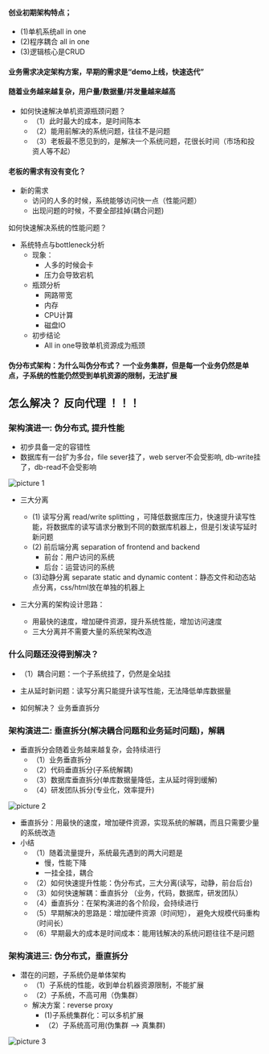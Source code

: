 #### 创业初期架构特点；
- (1)单机系统all in one
- (2)程序耦合 all in one
- (3)逻辑核心是CRUD

#### 业务需求决定架构方案，早期的需求是“demo上线，快速迭代”
#### 随着业务越来越复杂，用户量/数据量/并发量越来越高


- 如何快速解决单机资源瓶颈问题？
  - （1）此时最大的成本，是时间陈本
  - （2）能用前解决的系统问题，往往不是问题
  - （3）老板最不愿见到的，是解决一个系统问题，花很长时间（市场和投资人等不起）

#### 老板的需求有没有变化？
- 新的需求
  - 访问的人多的时候，系统能够访问快一点（性能问题）
  - 出现问题的时候，不要全部挂掉(耦合问题)


如何快速解决系统的性能问题？

- 系统特点与bottleneck分析
  - 现象：
    - 人多的时候会卡
    - 压力会导致宕机
  - 瓶颈分析
    - 网路带宽
    - 内存
    - CPU计算
    - 磁盘IO
  - 初步结论
    - All in one导致单机资源成为瓶颈

#### 伪分布式架构：为什么叫伪分布式？ 一个业务集群，但是每一个业务仍然是单点，子系统的性能仍然受到单机资源的限制，无法扩展


## 怎么解决？  反向代理 ！！！
### 架构演进一: 伪分布式, 提升性能
  - 初步具备一定的容错性
  - 数据库有一台扩为多台，file sever挂了，web server不会受影响, db-write挂了，db-read不会受影响

![picture 1](https://i.loli.net/2021/09/25/2zZH8GvUJQDf5FS.png)  


- 三大分离
  - (1) 读写分离  read/write splitting ，可降低数据库压力，快速提升读写性能，将数据库的读写请求分散到不同的数据库机器上，但是引发读写延时新问题
  - (2) 前后端分离  separation of frontend and backend
    - 前台：用户访问的系统
    - 后台：运营访问的系统
  - (3)动静分离 separate static and dynamic content：静态文件和动态站点分离，css/html放在单独的机器上


- 三大分离的架构设计思路：
  - 用最快的速度，增加硬件资源，提升系统性能，增加访问速度
  - 三大分离并不需要大量的系统架构改造

### 什么问题还没得到解决？
- （1）耦合问题：一个子系统挂了，仍然是全站挂
- 主从延时新问题：读写分离只能提升读写性能，无法降低单库数据量

- 如何解决？  业务垂直拆分

### 架构演进二: 垂直拆分(解决耦合问题和业务延时问题)，解耦

- 垂直拆分会随着业务越来越复杂，会持续进行
  - （1）业务垂直拆分
  - （2）代码垂直拆分(子系统解耦)
  - （3）数据库垂直拆分(单库数据量降低，主从延时得到缓解)
  - （4）研发团队拆分(专业化，效率提升)

![picture 2](https://i.loli.net/2021/09/25/zTm1QHVW9tEM5lg.png)  

- 垂直拆分：用最快的速度，增加硬件资源，实现系统的解耦，而且只需要少量的系统改造
- 小结
  - （1）随着流量提升，系统最先遇到的两大问题是
    - 慢，性能下降
    - 一挂全挂，耦合
  - （2）如何快速提升性能：伪分布式，三大分离(读写，动静，前台后台)
  - （3）如何快速解耦：垂直拆分 （业务，代码，数据库，研发团队）
  - （4）垂直拆分：在架构演进的各个阶段，会持续进行
  - （5）早期解决的思路是：增加硬件资源（时间短）， 避免大规模代码重构（时间长）
  - （6）早期最大的成本是时间成本：能用钱解决的系统问题往往不是问题


### 架构演进三: 伪分布式，垂直拆分
  - 潜在的问题，子系统仍是单体架构
    - （1）子系统的性能，收到单台机器资源限制，不能扩展
    - （2）子系统，不高可用（伪集群）
    - 解决方案：reverse proxy
      - (1)子系统集群化：可以多机扩展
      - （2）子系统高可用(伪集群 --> 真集群)

![picture 3](https://i.loli.net/2021/09/25/eSVz5mERGXKIq1v.png)  
